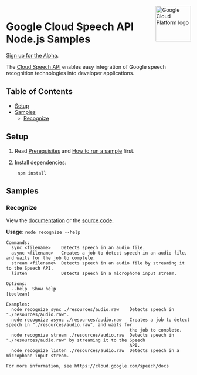 <img src="https://avatars2.githubusercontent.com/u/2810941?v=3&s=96" alt="Google Cloud Platform logo" title="Google Cloud Platform" align="right" height="96" width="96"/>

# Google Cloud Speech API Node.js Samples

[Sign up for the Alpha][speech_signup].

The [Cloud Speech API][speech_docs] enables easy integration of Google speech
recognition technologies into developer applications.

[speech_signup]: https://services.google.com/fb/forms/speech-api-alpha/
[speech_docs]: https://cloud.google.com/speech/

## Table of Contents

* [Setup](#setup)
* [Samples](#samples)
  * [Recognize](#recognize)

## Setup

1. Read [Prerequisites][prereq] and [How to run a sample][run] first.
1. Install dependencies:

        npm install

[prereq]: ../README.md#prerequisities
[run]: ../README.md#how-to-run-a-sample

## Samples

### Recognize

View the [documentation][recognize_docs] or the [source code][recognize_code].

__Usage:__ `node recognize --help`

```
Commands:
  sync <filename>    Detects speech in an audio file.
  async <filename>   Creates a job to detect speech in an audio file, and waits for the job to complete.
  stream <filename>  Detects speech in an audio file by streaming it to the Speech API.
  listen             Detects speech in a microphone input stream.

Options:
  --help  Show help                                                                                            [boolean]

Examples:
  node recognize sync ./resources/audio.raw    Detects speech in "./resources/audio.raw".
  node recognize async ./resources/audio.raw   Creates a job to detect speech in "./resources/audio.raw", and waits for
                                               the job to complete.
  node recognize stream ./resources/audio.raw  Detects speech in "./resources/audio.raw" by streaming it to the Speech
                                               API.
  node recognize listen ./resources/audio.raw  Detects speech in a microphone input stream.

For more information, see https://cloud.google.com/speech/docs
```

[recognize_docs]: https://cloud.google.com/speech/docs
[recognize_code]: recognize.js

